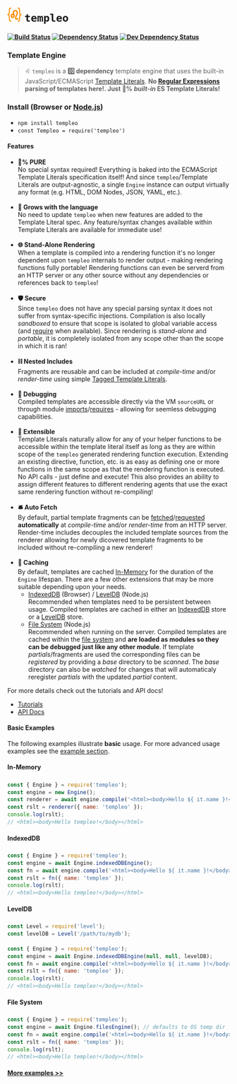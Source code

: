 <b class="jsdocp-remove-me">

# ![](https://raw.githubusercontent.com/ugate/templeo/master/jsdocp/static/favicon-32x32.png) `templeo`

[![Build Status](https://img.shields.io/travis/com/ugate/templeo/master.svg?style=flat-square)](https://travis-ci.com/ugate/templeo)
[![Dependency Status](https://img.shields.io/david/ugate/templeo.svg?style=flat-square)](https://david-dm.org/ugate/templeo)
[![Dev Dependency Status](https://img.shields.io/david/dev/ugate/templeo.svg?style=flat-square)](https://david-dm.org/ugate/templeo?type=dev)

</b>

### Template Engine
> ♌ `templeo` is a __0️⃣ dependency__ template engine that uses the built-in JavaScript/ECMAScript [Template Literals](https://developer.mozilla.org/en-US/docs/Web/JavaScript/Reference/Template_literals). __No [Regular Expressions](https://developer.mozilla.org/en-US/docs/Web/JavaScript/Guide/Regular_Expressions) parsing of templates here!. Just 💯% _built-in_ ES Template Literals!__ 

### Install (Browser or [Node.js](https://nodejs.org))
- `npm install templeo`
- `const Templeo = require('templeo')`

#### Features
- __💯% PURE__ <br>
No special syntax required! Everything is baked into the ECMAScript Template Literals specification itself! And since `templeo`/Template Literals are output-agnostic, a single `Engine` instance can output virtually any format (e.g. HTML, DOM Nodes, JSON, YAML, etc.).<br><br>
- __🌱 Grows with the language__ <br>
No need to update `templeo` when new features are added to the Template Literal spec. Any feature/syntax changes available within Template Literals are available for immediate use!<br><br>
- __🌐 Stand-Alone Rendering__ <br>
When a template is compiled into a rendering function it's no longer dependent upon `templeo` internals to render output - making rendering functions fully portable! Rendering functions can even be serverd from an HTTP server or any other source without any dependencies or references back to `templeo`!<br><br>
- __🛡️ Secure__ <br>
Since `templeo` does not have any special parsing syntax it does not suffer from syntax-specific injections. Compilation is also locally _sandboxed_ to ensure that scope is isolated to global variable access (and [require](https://nodejs.org/api/modules.html#modules_require) when available). Since rendering is _stand-alone_ and _portable_, it is completely isolated from any scope other than the scope in which it is ran!<br><br>
- __⛓️ Nested Includes__ <br>
Fragments are reusable and can be included at _compile-time_ and/or _render-time_ using simple [Tagged Template Literals](https://developer.mozilla.org/en-US/docs/Web/JavaScript/Reference/Template_literals#Tagged_templates).<br><br>
- __🐞 Debugging__ <br>
Compiled templates are accessible directly via the VM `sourceURL` or through module [imports](https://developer.mozilla.org/en-US/docs/Web/JavaScript/Reference/Statements/import)/[requires](https://nodejs.org/api/modules.html#modules_require) - allowing for seemless debugging capabilities. <br><br>
- __🧠 Extensible__ <br>
Template Literals naturally allow for any of your helper functions to be accessible within the template literal itself as long as they are within scope of the `templeo` generated rendering function execution. Extending an existing directive, function, etc. is as easy as defining one or more functions in the same scope as that the rendering function is executed. No API calls - just define and execute! This also provides an ability to assign different features to different rendering agents that use the exact same rendering function without re-compiling!<br><br>
- __🛎️ Auto Fetch__ <br>
By default, partial template fragments can be [fetched](https://developer.mozilla.org/en-US/docs/Web/API/Fetch_API)/[requested](https://nodejs.org/api/https.html#https_https_request_url_options_callback) __automatically__ at _compile-time_ and/or _render-time_ from an HTTP server. Render-time includes decouples the included template sources from the renderer allowing for newly dicovered template fragments to be included without re-compiling a new renderer!<br><br>
- __🏧 Caching__ <sub id="caching"></sub><br>
By default, templates are cached [In-Memory](#in-memory) for the duration of the `Engine` lifespan. There are a few other extensions that may be more suitable depending upon your needs.
  - [IndexedDB](#indexed-db) (Browser) / [LevelDB](#level-db) (Node.js)<br>
  Recommended when templates need to be persistent between usage. Compiled templates are cached in either an [IndexedDB](https://developer.mozilla.org/en-US/docs/Web/API/IndexedDB_API) store or a [LevelDB](https://www.npmjs.com/package/level) store.
  - [File System](#file-system) (Node.js)<br>
  Recommended when running on the server. Compiled templates are cached within the [file system](https://nodejs.org/api/fs.html) and __are loaded as modules so they can be debugged just like any other module__. If template _partials_/fragments are used the corresponding files can be _registered_ by providing a _base_ directory to be _scanned_. The _base_ directory can also be _watched_ for changes that will automaticaly reregister _partials_ with the updated _partial_ content.

For more details check out the tutorials and API docs!

* [Tutorials](https://ugate.github.io/templeo/tutorial-1-basics.html)
* [API Docs](https://ugate.github.io/templeo/module-templeo-Engine.html)

#### Basic Examples
The following examples illustrate __basic__ usage. For more advanced usage examples see the [example section](https://ugate.github.io/templeo/tutorial-3-examples.html).

#### In-Memory <sub id="in-memory"></sub>
```js
const { Engine } = require('templeo');
const engine = new Engine();
const renderer = await engine.compile('<html><body>Hello ${ it.name }!</body></html>');
const rslt = renderer({ name: 'templeo' });
console.log(rslt);
// <html><body>Hello templeo!</body></html>
```

#### IndexedDB <sub id="indexed-db"></sub>
```js
const { Engine } = require('templeo');
const engine = await Engine.indexedDBEngine();
const fn = await engine.compile('<html><body>Hello ${ it.name }!</body></html>');
const rslt = fn({ name: 'templeo' });
console.log(rslt);
// <html><body>Hello templeo!</body></html>
```

#### LevelDB <sub id="level-db"></sub>
```js
const Level = require('level');
const levelDB = Level('/path/to/mydb');

const { Engine } = require('templeo');
const engine = await Engine.indexedDBEngine(null, null, levelDB);
const fn = await engine.compile('<html><body>Hello ${ it.name }!</body></html>');
const rslt = fn({ name: 'templeo' });
console.log(rslt);
// <html><body>Hello templeo!</body></html>
```

#### File System <sub id="file-system"></sub>
```js
const { Engine } = require('templeo');
const engine = await Engine.filesEngine(); // defaults to OS temp dir
const fn = await engine.compile('<html><body>Hello ${ it.name }!</body></html>');
const rslt = fn({ name: 'templeo' });
console.log(rslt);
// <html><body>Hello templeo!</body></html>
```

#### [More examples >>](https://ugate.github.io/templeo/tutorial-3-examples.html)